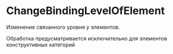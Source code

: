 # ChangeBindingLevelOfElement

Изменение связанного уровня у элементов.

Обработка предусматривается исключительно для элементов конструктивных категорий
